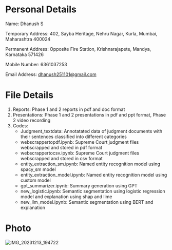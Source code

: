# Personal Details
Name: Dhanush S

Temporary Address: 402, Sayba Heritage, Nehru Nagar, Kurla, Mumbai, Maharashtra 400024

Permanent Address: Opposite Fire Station, Krishnarajapete, Mandya, Karnataka 571426

Mobile Number: 6361037253

Email Address: dhanush251101@gmail.com

# File Details
1. Reports: Phase 1 and 2 reports in pdf and doc format
2. Presentations: Phase 1 and 2 presentations in pdf and ppt format, Phase 2 video recording
3. Codes:
   - Judgment_textdata: Annotatated data of judgment documents with their sentences classified into different categories 
   - webscrappertopdf.ipynb: Supreme Court judgment files webscrapped and stored in pdf format
   - webscrappertocsv.ipynb: Supreme Court judgment files webscrapped and stored in csv format
   - entity_extraction_sm.ipynb: Named entity recognition model using spacy_sm model
   - entity_extraction_model.ipynb: Named entity recognition model using custom model
   - gpt_summarizer.ipynb: Summary generation using GPT
   - new_logistic.ipynb: Semantic segmentation using logistic regression model and explanation using shap and lime
   - new_llm_model.ipynb: Semantic segmentation using BERT and explanation
  
# Photo
![IMG_20231213_194722](https://github.com/dhanushs01/DDP1/assets/62592406/91f8f174-4779-4159-b587-c28f2f53dfe0)

